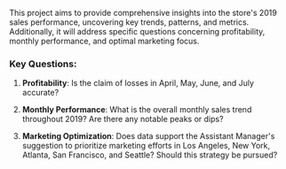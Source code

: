 This project aims to provide comprehensive insights into the store's 2019 sales performance, uncovering key trends, patterns, and metrics. Additionally, it will address specific questions concerning profitability, monthly performance, and optimal marketing focus.

### Key Questions:

1. **Profitability**: Is the claim of losses in April, May, June, and July accurate?

2. **Monthly Performance**: What is the overall monthly sales trend throughout 2019? Are there any notable peaks or dips?

3. **Marketing Optimization**: Does data support the Assistant Manager's suggestion to prioritize marketing efforts in Los Angeles, New York, Atlanta, San Francisco, and Seattle? Should this strategy be pursued?

